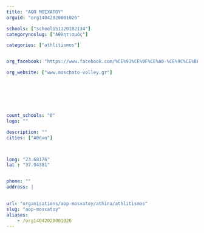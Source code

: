 ```yaml
---
title: "ΑΟΠ ΜΟΣΧΑΤΟΥ"
orguid: "org14042020001026"

schools: ["school151120182134"]
categorynoslug: ["Αθλητισμός"]

categories: ["athlitismos"]


org_facebook: "https://www.facebook.com/%CE%91%CE%9F%CE%A0-%CE%9C%CE%BF%CF%83%CF%87%CE%B1%CF%84%CE%BF%CF%85-148479155778449/"

org_website: ["www.moschato-volley.gr"]







count_schools: "0"
logo: ""

description: ""
cities: ["Αθήνα"]



long: "23.68176"
lat : "37.94381"


phone: ""
address: |
    

url: "organisations/aop-mosxatoy/athina/athlitismos"
slug: "aop-mosxatoy"
aliases:
    - /org14042020001026
---
```



